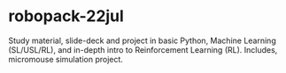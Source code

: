 # robopack-22jul
Study material, slide-deck and project in basic Python, Machine Learning (SL/USL/RL), and in-depth intro to Reinforcement Learning (RL). Includes, micromouse simulation project.
